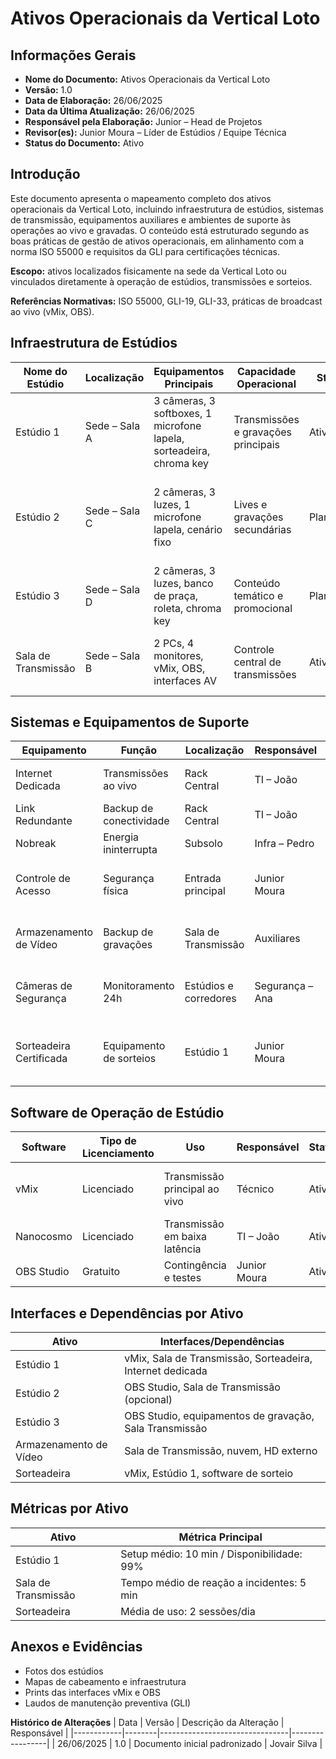 # **Ativos Operacionais da Vertical Loto**

## **Informações Gerais**

- **Nome do Documento:** Ativos Operacionais da Vertical Loto
- **Versão:** 1.0
- **Data de Elaboração:** 26/06/2025
- **Data da Última Atualização:** 26/06/2025
- **Responsável pela Elaboração:** Junior – Head de Projetos
- **Revisor(es):** Junior Moura – Líder de Estúdios / Equipe Técnica
- **Status do Documento:** Ativo

## **Introdução**

Este documento apresenta o mapeamento completo dos ativos operacionais da Vertical Loto, incluindo infraestrutura de estúdios, sistemas de transmissão, equipamentos auxiliares e ambientes de suporte às operações ao vivo e gravadas. O conteúdo está estruturado segundo as boas práticas de gestão de ativos operacionais, em alinhamento com a norma ISO 55000 e requisitos da GLI para certificações técnicas.

**Escopo:** ativos localizados fisicamente na sede da Vertical Loto ou vinculados diretamente à operação de estúdios, transmissões e sorteios.

**Referências Normativas:** ISO 55000, GLI-19, GLI-33, práticas de broadcast ao vivo (vMix, OBS).

## **Infraestrutura de Estúdios**

| Nome do Estúdio | Localização     | Equipamentos Principais                                                   | Capacidade Operacional       | Status   | Responsável   | Observações                                                 |
|------------------|------------------|---------------------------------------------------------------------------|-------------------------------|----------|----------------|--------------------------------------------------------------|
| Estúdio 1        | Sede – Sala A    | 3 câmeras, 3 softboxes, 1 microfone lapela, sorteadeira, chroma key      | Transmissões e gravações principais | Ativo    | Junior Moura   | Sorteadeira GLI, integração com vMix e Sala de Transmissão  |
| Estúdio 2        | Sede – Sala C    | 2 câmeras, 3 luzes, 1 microfone lapela, cenário fixo                      | Lives e gravações secundárias     | Planejado| Junior Moura   | Sem sorteadeira. Uso independente ou via Sala de Transmissão |
| Estúdio 3        | Sede – Sala D    | 2 câmeras, 3 luzes, banco de praça, roleta, chroma key                    | Conteúdo temático e promocional   | Planejado| Junior Moura   | Uso independente com cenário simulado de praça              |
| Sala de Transmissão | Sede – Sala B | 2 PCs, 4 monitores, vMix, OBS, interfaces AV                             | Controle central de transmissões   | Ativo    | Equipe Técnica | Conectado à internet dedicada e backups de vídeo            |

## **Sistemas e Equipamentos de Suporte**

| Equipamento             | Função                  | Localização         | Responsável   | Status | Observações                              |
|-------------------------|--------------------------|----------------------|---------------|--------|-------------------------------------------|
| Internet Dedicada       | Transmissões ao vivo     | Rack Central         | TI – João     | Ativo  | 500 Mbps com failover automático          |
| Link Redundante         | Backup de conectividade  | Rack Central         | TI – João     | Ativo  | Failover < 5s                             |
| Nobreak                 | Energia ininterrupta     | Subsolo              | Infra – Pedro | Ativo  | 30 min autonomia                          |
| Controle de Acesso      | Segurança física         | Entrada principal    | Junior Moura  | Ativo  | Fechadura eletrônica, controle por equipe |
| Armazenamento de Vídeo  | Backup de gravações      | Sala de Transmissão  | Auxiliares    | Ativo  | HD externo + nuvem, retenção indefinida   |
| Câmeras de Segurança    | Monitoramento 24h        | Estúdios e corredores| Segurança – Ana | Ativo | 8 câmeras integradas ao sistema de acesso |
| Sorteadeira Certificada | Equipamento de sorteios  | Estúdio 1            | Junior Moura  | Ativo  | Certificada GLI, uso diário, integrada ao vMix |

## **Software de Operação de Estúdio**

| Software     | Tipo de Licenciamento | Uso                       | Responsável   | Status | Observações                                      |
|--------------|------------------------|---------------------------|----------------|--------|-------------------------------------------------|
| vMix         | Licenciado             | Transmissão principal ao vivo | Técnico     | Ativo  | Integrado com sorteadeira e gravação            |
| Nanocosmo    | Licenciado             | Transmissão em baixa latência| TI – João    | Ativo  | Encoder principal para externas                 |
| OBS Studio   | Gratuito               | Contingência e testes         | Junior Moura | Ativo  | Sem plugins, uso eventual                      |

## **Interfaces e Dependências por Ativo**

| Ativo                | Interfaces/Dependências                                   |
|----------------------|----------------------------------------------------------|
| Estúdio 1            | vMix, Sala de Transmissão, Sorteadeira, Internet dedicada |
| Estúdio 2            | OBS Studio, Sala de Transmissão (opcional)               |
| Estúdio 3            | OBS Studio, equipamentos de gravação, Sala Transmissão   |
| Armazenamento de Vídeo | Sala de Transmissão, nuvem, HD externo                  |
| Sorteadeira          | vMix, Estúdio 1, software de sorteio                      |

## **Métricas por Ativo**

| Ativo          | Métrica Principal                          |
|----------------|---------------------------------------------|
| Estúdio 1      | Setup médio: 10 min / Disponibilidade: 99% |
| Sala de Transmissão | Tempo médio de reação a incidentes: 5 min |
| Sorteadeira     | Média de uso: 2 sessões/dia                |

## **Anexos e Evidências**

- Fotos dos estúdios
- Mapas de cabeamento e infraestrutura
- Prints das interfaces vMix e OBS
- Laudos de manutenção preventiva (GLI)

**Histórico de Alterações**
| Data       | Versão | Descrição da Alteração         | Responsável     |
|------------|--------|--------------------------------|-----------------|
| 26/06/2025 | 1.0    | Documento inicial padronizado | Jovair Silva    |
